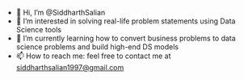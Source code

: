 - 👋 Hi, I’m @SiddharthSalian
- 👀 I’m interested in solving real-life problem statements using Data Science tools
- 🌱 I’m currently learning how to convert business problems to data science problems and build high-end DS models
- 📫 How to reach me: feel free to contact me at siddharthsalian1997@gmail.com

<!---
- 💞️ I’m looking to collaborate on ...
SiddharthSalian/SiddharthSalian is a ✨ special ✨ repository because its `README.md` (this file) appears on your GitHub profile.
You can click the Preview link to take a look at your changes.
--->
